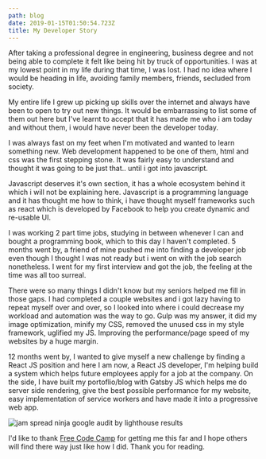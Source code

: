 ```yaml
---
path: blog
date: 2019-01-15T01:50:54.723Z
title: My Developer Story
---
```

After taking a professional degree in engineering, business degree and not being able to complete it felt like being hit by truck of opportunities. I was at my lowest point in my life during that time, I was lost. I had no idea where I would be heading in life, avoiding family members, friends, secluded from society.

My entire life I grew up picking up skills over the internet and always have been to open to try out new things. It would be embarrassing to list some of them out here but I've learnt to accept that it has made me who i am today and without them, i would have never been the developer today.

I was always fast on my feet when I'm motivated and wanted to learn something new. Web development happened to be one of them, html and css was the first stepping stone. It was fairly easy to understand and thought it was going to be just that.. until i got into javascript.

Javascript deserves it's own section, it has a whole ecosystem behind it which i will not be explaining here. Javascript is a programming language and it has thought me how to think, i have thought myself frameworks such as react which is developed by Facebook to help you create dynamic and re-usable UI.

I was working 2 part time jobs, studying in between whenever I can and bought a programming book, which to this day I haven't completed. 5 months went by, a friend of mine pushed me into finding a developer job even though I thought I was not ready but i went on with the job search nonetheless. I went for my first interview and got the job, the feeling at the time was all too surreal.

There were so many things I didn't know but my seniors helped me fill in those gaps. I had completed a couple websites and i got lazy having to repeat myself over and over, so I looked into where i could decrease my workload and automation was the way to go. Gulp was my answer, it did my image optimization, minify my CSS, removed the unused css in my style framework, uglified my JS. Improving the performance/page speed of my websites by a huge margin.

12 months went by, I wanted to give myself a new challenge by finding a React JS position and here I am now, a React JS developer, I'm helping build a system which helps future employees apply for a job at the company.  On the side, I have built my portoflio/blog with Gatsby JS which helps me do server side rendering, give the best possible performance for my website, easy implementation of service workers and have made it into a progressive web app.

![jam spread ninja google audit by lighthouse results](/assets/capture.png)

 

I'd like to thank <a href="https://www.freecodecamp.org/" target="_blank">Free Code Camp</a> for getting me this far and I hope others will find there way just like how I did. Thank you for reading.
